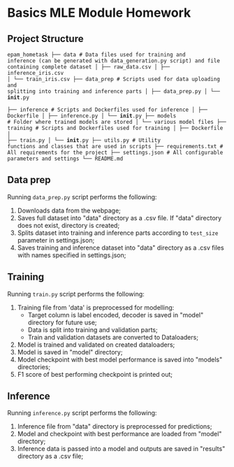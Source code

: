 # Basics MLE Module Homework

## Project Structure

<code>epam_hometask
├── data                      # Data files used for training and inference (can be generated with data_generation.py script) and file containing complete dataset
│   ├── raw_data.csv
│   ├── inference_iris.csv
│   └── train_iris.csv
├── data_prep                # Scripts used for data uploading and splitting into training and inference parts
│   ├── data_prep.py
│   └── __init__.py           
├── inference                 # Scripts and Dockerfiles used for inference
│   ├── Dockerfile
│   ├── inference.py
│   └── __init__.py
├── models                    # Folder where trained models are stored
│   └── various model files
├── training                  # Scripts and Dockerfiles used for training
│   ├── Dockerfile
│   ├── train.py
│   └── __init__.py
├── utils.py                  # Utility functions and classes that are used in scripts
├── requirements.txt          # All requirements for the project
├── settings.json             # All configurable parameters and settings
└── README.md
</code>

## Data prep
Running <code>data_prep.py</code> script performs the following:  
1. Downloads data from the webpage;
2. Saves full dataset into "data" directory as a .csv file. If "data" directory does not exist, directory is created;
3. Splits dataset into training and inference parts according to <code>test_size</code> parameter in settings.json;
4. Saves training and inference dataset into "data" directory as a .csv files with names specified in settings.json;

## Training
Running <code>train.py</code> script performs the following:  
1. Training file from 'data' is preprocessed for modelling:
    <ul>
     <li> Target column is label encoded, decoder is saved in "model" directory for future use;</li>
     <li> Data is split into training and validation parts;</li>
     <li> Train and validation datasets are converted to Dataloaders;</li>
    </ul>
2. Model is trained and validated on created dataloaders;
3. Model is saved in "model" directory;
4. Model checkpoint with best model performance is saved into "models" directories;
5. F1 score of best performing checkpoint is printed out;

## Inference
Running <code>inference.py</code> script performs the following:  
1. Inference file from "data" directory is preprocessed for predictions;
2. Model and checkpoint with best performance are loaded from "model" directory;
3. Inference data is passed into a model and outputs are saved in "results" directory as a .csv file;
